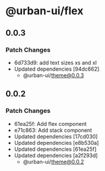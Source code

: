 # @urban-ui/flex

## 0.0.3

### Patch Changes

- 6d733d9: add text sizes xs and xl
- Updated dependencies [94dc662]
  - @urban-ui/theme@0.0.3

## 0.0.2

### Patch Changes

- 61ea25f: Add flex component
- e71c863: Add stack component
- Updated dependencies [17cd030]
- Updated dependencies [e8b530a]
- Updated dependencies [61ea25f]
- Updated dependencies [a2f293d]
  - @urban-ui/theme@0.0.2
